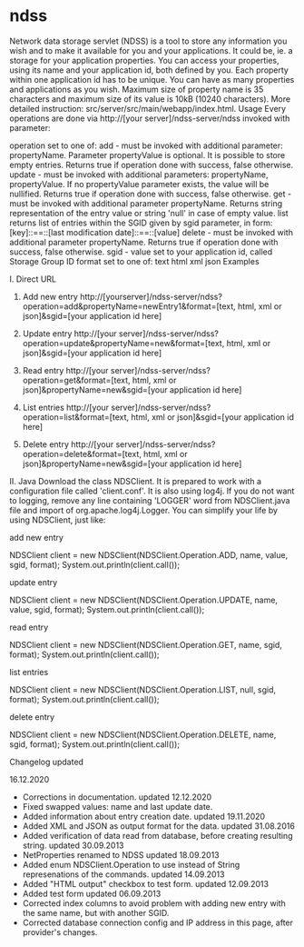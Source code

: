 ndss
====

Network data storage servlet (NDSS) is a tool to store any information
you wish and to make it available for you and your applications.
It could be, ie. a storage for your application properties. You can
access your properties, using its name and your application id, both
defined by you. Each property within one application id has to be
unique. You can have as many properties and applications as you wish.
Maximum size of property name is 35 characters and maximum size of its
value is 10kB (10240 characters).
More detailed instruction: src/server/src/main/webapp/index.html.
Usage
Every operations are done via http://[your server]/ndss-server/ndss invoked with parameter:

operation set to one of:
add - must be invoked with additional parameter: propertyName. Parameter propertyValue is
optional. It is possible to store empty entries. Returns true if operation done with success,
false otherwise.
update - must be invoked with additional parameters: propertyName, propertyValue. If no
propertyValue parameter exists, the value will be nullified. Returns true if operation
done with success, false otherwise.
get - must be invoked with additional parameter propertyName. Returns string
representation of the entry value or string 'null' in case of empty value.
list returns list of entries within the SGID given by sgid parameter, in
form:
[key]::==::[last modification date]::==::[value]
delete - must be invoked with additional parameter propertyName. Returns true if operation done with success,
false otherwise.
sgid - value set to your application id, called Storage Group ID
format set to one of:
text
html
xml
json
Examples

I. Direct URL
1. Add new entry
http://[yourserver]/ndss-server/ndss?operation=add&propertyName=newEntry1&format=[text, html, xml or json]&sgid=[your application id here]

2. Update entry
http://[your server]/ndss-server/ndss?operation=update&propertyName=new&format=[text, html, xml or json]&sgid=[your application id here]

3. Read entry
http://[your server]/ndss-server/ndss?operation=get&format=[text, html, xml or json]&propertyName=new&sgid=[your application id here]

4. List entries
http://[your server]/ndss-server/ndss?operation=list&format=[text, html, xml or json]&sgid=[your application id here]

5. Delete entry
http://[your server]/ndss-server/ndss?operation=delete&format=[text, html, xml or json]&propertyName=new&sgid=[your application id here]

II. Java
Download the class NDSClient. It is prepared to work with a configuration file called 'client.conf'. It is also
using log4j. If you do not want to logging, remove any line containing 'LOGGER' word from NDSClient.java
file and import of org.apache.log4j.Logger. You can simplify your life by using NDSClient, just like:

add new entry

NDSClient client = new NDSClient(NDSClient.Operation.ADD, name, value, sgid, format);
System.out.println(client.call());

update entry

NDSClient client = new NDSClient(NDSClient.Operation.UPDATE, name, value, sgid, format);
System.out.println(client.call());

read entry

NDSClient client = new NDSClient(NDSClient.Operation.GET, name, sgid, format);
System.out.println(client.call());

list entries

NDSClient client = new NDSClient(NDSClient.Operation.LIST, null, sgid, format);
System.out.println(client.call());

delete entry

NDSClient client = new NDSClient(NDSClient.Operation.DELETE, name, sgid, format);
System.out.println(client.call());


Changelog updated

16.12.2020
* Corrections in documentation.
updated
12.12.2020
* Fixed swapped values: name and last update date.
* Added information about entry creation date. updated
19.11.2020
* Added XML and JSON as output format for the data. updated
31.08.2016
* Added verification of data read from database, before creating resulting string. updated
30.09.2013
* NetProperties renamed to NDSS updated
18.09.2013
* Added enum NDSClient.Operation to use instead of String represenations of the commands. updated
14.09.2013
* Added "HTML output" checkbox to test form. updated
12.09.2013
* Added test form updated
06.09.2013
* Corrected index columns to avoid problem with adding new entry with the same name, but with another SGID.
* Corrected database connection config and IP address in this page, after provider's changes. 
